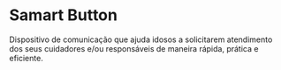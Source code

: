 # Samart Button
 Dispositivo de comunicação que ajuda idosos a solicitarem atendimento dos seus cuidadores e/ou responsáveis de maneira rápida, prática e eficiente.
